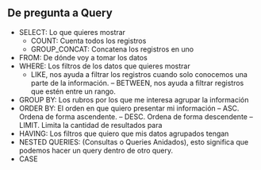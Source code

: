 ## De pregunta a Query

- SELECT: Lo que quieres mostrar
  - COUNT: Cuenta todos los registros
  - GROUP_CONCAT: Concatena los registros en uno
- FROM: De dónde voy a tomar los datos
- WHERE: Los filtros de los datos que quieres mostrar
  - LIKE, nos ayuda a filtrar los registros cuando solo conocemos una parte de la información.
  – BETWEEN, nos ayuda a filtrar registros que estén entre un rango.
- GROUP BY: Los rubros por los que me interesa agrupar la información
- ORDER BY: El orden en que quiero presentar mi información
  – ASC. Ordena de forma ascendente.
  – DESC. Ordena de forma descendente
  – LIMIT. Limita la cantidad de resultados para
- HAVING: Los filtros que quiero que mis datos agrupados tengan
- NESTED QUERIES: (Consultas o Queries Anidados), esto significa que podemos hacer un query dentro de otro query.
- CASE
